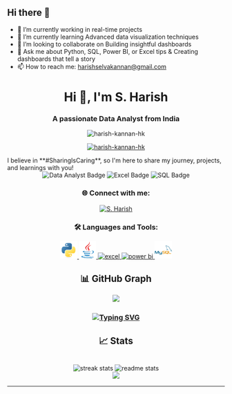 ## Hi there 👋


<!--**harish-kannan-hk/harish-kannan-hk** is a ✨ _special_ ✨ repository because its `README.md` (this file) appears on your GitHub profile.

Here are some ideas to get you started:
-->
- 🔭 I’m currently working in real-time projects
- 🌱 I’m currently learning Advanced data visualization techniques
- 👯 I’m looking to collaborate on Building insightful dashboards
- 💬 Ask me about Python, SQL, Power BI, or Excel tips & Creating dashboards that tell a story
- 📫 How to reach me: harishselvakannan@gmail.com

<h1 align="center">Hi 👋, I'm S. Harish</h1>
<h3 align="center">A passionate Data Analyst from India</h3>

<p align="center"> <img src="https://komarev.com/ghpvc/?username=harishbe&label=Profile%20views&color=0e75b6&style=flat" alt="harish-kannan-hk" /> </p>




<p align="center"> <a href="https://github.com/ryo-ma/github-profile-trophy"><img src="https://github-profile-trophy.vercel.app/?username=harippriyasiva" alt="harish-kannan-hk" /></a> </p>
I believe in **#SharingIsCaring**, so I'm here to share my journey, projects, and learnings with you!

<div align="center">
  <img src="https://img.shields.io/badge/Data_Analyst-Passion-brightgreen" alt="Data Analyst Badge" />
  <img src="https://img.shields.io/badge/Excel-Expert-blue" alt="Excel Badge" />
  <img src="https://img.shields.io/badge/SQL-Proficient-orange" alt="SQL Badge" />
</div>

<h3 align="center">🌐 Connect with me:</h3>
<p align="center">
  <a href="https://linkedin.com/in/harishselvakannan" target="blank"><img align="center" src="https://raw.githubusercontent.com/rahuldkjain/github-profile-readme-generator/master/src/images/icons/Social/linked-in-alt.svg" alt="S. Harish" height="30" width="40" /></a>
</p>

<h3 align="center">🛠️ Languages and Tools:</h3>
<p align="center">
  <a href="https://www.python.org" target="_blank" rel="noreferrer"> <img src="https://raw.githubusercontent.com/devicons/devicon/master/icons/python/python-original.svg" alt="python" width="40" height="40"/> </a>
  <a href="https://www.java.com" target="_blank" rel="noreferrer"> <img src="https://raw.githubusercontent.com/devicons/devicon/master/icons/java/java-original.svg" alt="java" width="40" height="40"/> </a>
  <a href="https://www.microsoft.com/en-us/microsoft-365/excel" target="_blank" rel="noreferrer"> <img src="https://upload.wikimedia.org/wikipedia/commons/7/7f/Microsoft_Excel_2013-2019_logo.svg" alt="excel" width="40" height="40"/> </a>
  <a href="https://powerbi.microsoft.com/" target="_blank" rel="noreferrer"> <img src="https://upload.wikimedia.org/wikipedia/commons/c/cf/New_Power_BI_Logo.svg" alt="power bi" width="40" height="40"/> </a>
  <a href="https://www.mysql.com/" target="_blank" rel="noreferrer"> <img src="https://raw.githubusercontent.com/devicons/devicon/master/icons/mysql/mysql-original-wordmark.svg" alt="mysql" width="40" height="40"/>
  	<a href="https://img.shields.io/badge/Google%20Analytics-E37400?style=for-the-badge&logo=google%20analytics&logoColor=white">
  </a>
</p>

<div align="center">
   <h2 align="center">📊 GitHub Graph</h2>
   <img src="https://github-readme-activity-graph.vercel.app/graph?username=harishbe&bg_color=130b10&color=c24cba&line=c59bc2&point=4e3b3b&area=true&hide_border=true">
</div>

<h3 align="center">
  <a href="https://git.io/typing-svg"><img src="https://readme-typing-svg.demolab.com?font=Times+new+roman&weight=5000&size=28&duration=4000&pause=1000&color=7B1342&background=655CFF00&center=true&vCenter=true&random=false&width=435&lines=Thanks+for+stopping+by!;Let's+connect+and+grow+🤝!" alt="Typing SVG" /></a>
</h3>

<div align="center">
   <h2 align="center">📈 Stats</h2>
   <br>
   <div align="center">
      <img width=400 src="https://github-readme-streak-stats-salesp07.vercel.app/?user=harishbe&count_private=true&theme=react&border_radius=10" alt="streak stats"/>
      <img width=400 src="https://github-readme-stats-salesp07.vercel.app/api?username=harishbe&count_private=true&show_icons=true&theme=react&rank_icon=github&border_radius=10" alt="readme stats" />
      <br/>
      <img width=400 src="https://github-readme-stats.vercel.app/api/top-langs/?username=harishbe&layout=compact"/>
   </div>
</div>
<hr/>

